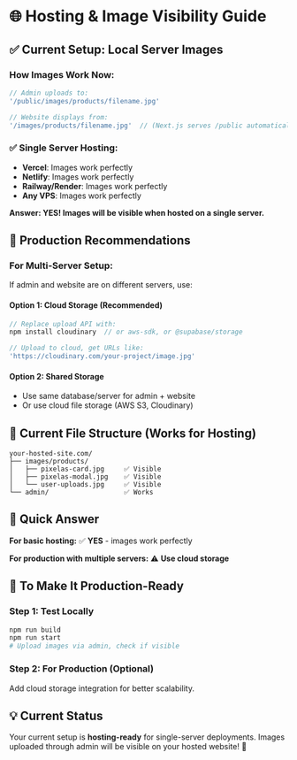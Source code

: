 # 🌐 Hosting & Image Visibility Guide

## ✅ Current Setup: Local Server Images

### **How Images Work Now:**
```javascript
// Admin uploads to:
'/public/images/products/filename.jpg'

// Website displays from:
'/images/products/filename.jpg'  // (Next.js serves /public automatically)
```

### **✅ Single Server Hosting:**
- **Vercel**: Images work perfectly
- **Netlify**: Images work perfectly  
- **Railway/Render**: Images work perfectly
- **Any VPS**: Images work perfectly

**Answer: YES! Images will be visible when hosted on a single server.**

## 🚀 Production Recommendations

### **For Multi-Server Setup:**
If admin and website are on different servers, use:

#### **Option 1: Cloud Storage (Recommended)**
```javascript
// Replace upload API with:
npm install cloudinary  // or aws-sdk, or @supabase/storage

// Upload to cloud, get URLs like:
'https://cloudinary.com/your-project/image.jpg'
```

#### **Option 2: Shared Storage**
- Use same database/server for admin + website
- Or use cloud file storage (AWS S3, Cloudinary)

## 📁 Current File Structure (Works for Hosting)

```
your-hosted-site.com/
├── images/products/
│   ├── pixelas-card.jpg     ✅ Visible
│   ├── pixelas-modal.jpg    ✅ Visible
│   └── user-uploads.jpg     ✅ Visible
└── admin/                   ✅ Works
```

## 🎯 Quick Answer

**For basic hosting:** ✅ **YES** - images work perfectly

**For production with multiple servers:** ⚠️ **Use cloud storage**

## 🔧 To Make It Production-Ready

### **Step 1: Test Locally**
```bash
npm run build
npm run start
# Upload images via admin, check if visible
```

### **Step 2: For Production (Optional)**
Add cloud storage integration for better scalability.

## 💡 Current Status

Your current setup is **hosting-ready** for single-server deployments. Images uploaded through admin will be visible on your hosted website! 🎉
